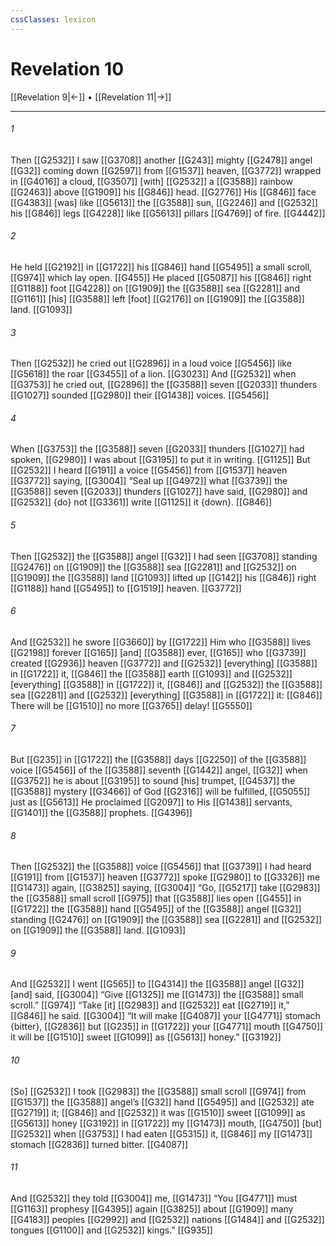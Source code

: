 ```yaml
---
cssClasses: lexicon
---
```


# Revelation 10

[[Revelation 9|←]] • [[Revelation 11|→]]

---

###### 1
Then [[G2532]] I saw [[G3708]] another [[G243]] mighty [[G2478]] angel [[G32]] coming down [[G2597]] from [[G1537]] heaven, [[G3772]] wrapped in [[G4016]] a cloud, [[G3507]] [with] [[G2532]] a [[G3588]] rainbow [[G2463]] above [[G1909]] his [[G846]] head. [[G2776]] His [[G846]] face [[G4383]] [was] like [[G5613]] the [[G3588]] sun, [[G2246]] and [[G2532]] his [[G846]] legs [[G4228]] like [[G5613]] pillars [[G4769]] of fire. [[G4442]]

###### 2
He held [[G2192]] in [[G1722]] his [[G846]] hand [[G5495]] a small scroll, [[G974]] which lay open. [[G455]] He placed [[G5087]] his [[G846]] right [[G1188]] foot [[G4228]] on [[G1909]] the [[G3588]] sea [[G2281]] and [[G1161]] [his] [[G3588]] left [foot] [[G2176]] on [[G1909]] the [[G3588]] land. [[G1093]]

###### 3
Then [[G2532]] he cried out [[G2896]] in a loud voice [[G5456]] like [[G5618]] the roar [[G3455]] of a lion. [[G3023]] And [[G2532]] when [[G3753]] he cried out, [[G2896]] the [[G3588]] seven [[G2033]] thunders [[G1027]] sounded [[G2980]] their [[G1438]] voices. [[G5456]]

###### 4
When [[G3753]] the [[G3588]] seven [[G2033]] thunders [[G1027]] had spoken, [[G2980]] I was about [[G3195]] to put it in writing. [[G1125]] But [[G2532]] I heard [[G191]] a voice [[G5456]] from [[G1537]] heaven [[G3772]] saying, [[G3004]] “Seal up [[G4972]] what [[G3739]] the [[G3588]] seven [[G2033]] thunders [[G1027]] have said, [[G2980]] and [[G2532]] {do} not [[G3361]] write [[G1125]] it {down}. [[G846]]

###### 5
Then [[G2532]] the [[G3588]] angel [[G32]] I had seen [[G3708]] standing [[G2476]] on [[G1909]] the [[G3588]] sea [[G2281]] and [[G2532]] on [[G1909]] the [[G3588]] land [[G1093]] lifted up [[G142]] his [[G846]] right [[G1188]] hand [[G5495]] to [[G1519]] heaven. [[G3772]]

###### 6
And [[G2532]] he swore [[G3660]] by [[G1722]] Him who [[G3588]] lives [[G2198]] forever [[G165]] [and] [[G3588]] ever, [[G165]] who [[G3739]] created [[G2936]] heaven [[G3772]] and [[G2532]] [everything] [[G3588]] in [[G1722]] it, [[G846]] the [[G3588]] earth [[G1093]] and [[G2532]] [everything] [[G3588]] in [[G1722]] it, [[G846]] and [[G2532]] the [[G3588]] sea [[G2281]] and [[G2532]] [everything] [[G3588]] in [[G1722]] it: [[G846]] There will be [[G1510]] no more [[G3765]] delay! [[G5550]]

###### 7
But [[G235]] in [[G1722]] the [[G3588]] days [[G2250]] of the [[G3588]] voice [[G5456]] of the [[G3588]] seventh [[G1442]] angel, [[G32]] when [[G3752]] he is about [[G3195]] to sound [his] trumpet, [[G4537]] the [[G3588]] mystery [[G3466]] of God [[G2316]] will be fulfilled, [[G5055]] just as [[G5613]] He proclaimed [[G2097]] to His [[G1438]] servants, [[G1401]] the [[G3588]] prophets. [[G4396]]

###### 8
Then [[G2532]] the [[G3588]] voice [[G5456]] that [[G3739]] I had heard [[G191]] from [[G1537]] heaven [[G3772]] spoke [[G2980]] to [[G3326]] me [[G1473]] again, [[G3825]] saying, [[G3004]] “Go, [[G5217]] take [[G2983]] the [[G3588]] small scroll [[G975]] that [[G3588]] lies open [[G455]] in [[G1722]] the [[G3588]] hand [[G5495]] of the [[G3588]] angel [[G32]] standing [[G2476]] on [[G1909]] the [[G3588]] sea [[G2281]] and [[G2532]] on [[G1909]] the [[G3588]] land. [[G1093]]

###### 9
And [[G2532]] I went [[G565]] to [[G4314]] the [[G3588]] angel [[G32]] [and] said, [[G3004]] “Give [[G1325]] me [[G1473]] the [[G3588]] small scroll.” [[G974]] “Take [it] [[G2983]] and [[G2532]] eat [[G2719]] it,” [[G846]] he said. [[G3004]] “It will make [[G4087]] your [[G4771]] stomach {bitter}, [[G2836]] but [[G235]] in [[G1722]] your [[G4771]] mouth [[G4750]] it will be [[G1510]] sweet [[G1099]] as [[G5613]] honey.” [[G3192]]

###### 10
[So] [[G2532]] I took [[G2983]] the [[G3588]] small scroll [[G974]] from [[G1537]] the [[G3588]] angel’s [[G32]] hand [[G5495]] and [[G2532]] ate [[G2719]] it; [[G846]] and [[G2532]] it was [[G1510]] sweet [[G1099]] as [[G5613]] honey [[G3192]] in [[G1722]] my [[G1473]] mouth, [[G4750]] [but] [[G2532]] when [[G3753]] I had eaten [[G5315]] it, [[G846]] my [[G1473]] stomach [[G2836]] turned bitter. [[G4087]]

###### 11
And [[G2532]] they told [[G3004]] me, [[G1473]] “You [[G4771]] must [[G1163]] prophesy [[G4395]] again [[G3825]] about [[G1909]] many [[G4183]] peoples [[G2992]] and [[G2532]] nations [[G1484]] and [[G2532]] tongues [[G1100]] and [[G2532]] kings.” [[G935]]

